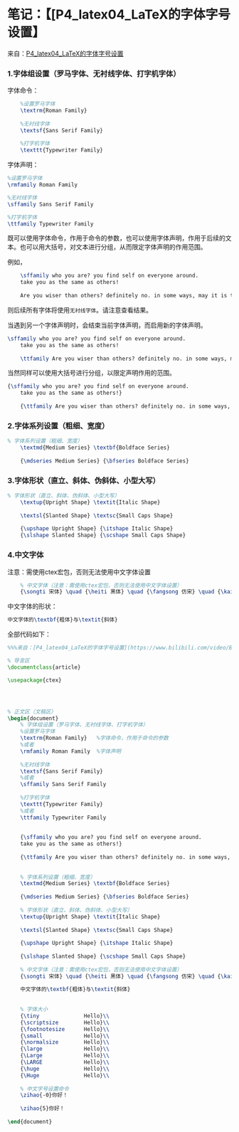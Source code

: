 # 笔记：【[P4_latex04_LaTeX的字体字号设置】

来自：[P4_latex04_LaTeX的字体字号设置](https://www.bilibili.com/video/BV1Vb411p7ko?p=4)



### 1.字体组设置（罗马字体、无衬线字体、打字机字体）

字体命令：

```latex
	%设置罗马字体
	\textrm{Roman Family}
	
	%无衬线字体
	\textsf{Sans Serif Family}
	
	%打字机字体
	\texttt{Typewriter Family}
```



字体声明：

```latex
%设置罗马字体
\rmfamily Roman Family

%无衬线字体
\sffamily Sans Serif Family

%打字机字体
\ttfamily Typewriter Family
```



既可以使用字体命令，作用于命令的参数，也可以使用字体声明，作用于后续的文本。也可以用大括号，对文本进行分组，从而限定字体声明的作用范围。



例如，

```latex
	\sffamily who you are? you find self on everyone around.
	take you as the same as others!
	
	Are you wiser than others? definitely no. in some ways, may it is true. What can you achieve? a luxurious house? a brillilant car? an admirable career? who knows?
```

则后续所有字体将使用`无衬线字体`。请注意查看结果。



当遇到另一个字体声明时，会结束当前字体声明，而启用新的字体声明。

```latex
\sffamily who you are? you find self on everyone around.
	take you as the same as others!
	
	\ttfamily Are you wiser than others? definitely no. in some ways, may it is true. What can you achieve? a luxurious house? a brillilant car? an admirable career? who knows?
```



当然同样可以使用大括号进行分组，以限定声明作用的范围。

```latex
{\sffamily who you are? you find self on everyone around.
	take you as the same as others!}
	
	{\ttfamily Are you wiser than others? definitely no. in some ways, may it is true. What can you achieve? a luxurious house? a brillilant car? an admirable career? who knows?}
```

### 2.字体系列设置（粗细、宽度）

```latex
% 字体系列设置（粗细、宽度）
	\textmd{Medium Series} \textbf{Boldface Series}
	
	{\mdseries Medium Series} {\bfseries Boldface Series}
```



### 3.字体形状（直立、斜体、伪斜体、小型大写）

```latex
% 字体形状（直立、斜体、伪斜体、小型大写）
	\textup{Upright Shape} \textit{Italic Shape}
	
	\textsl{Slanted Shape} \textsc{Small Caps Shape}
	
	{\upshape Upright Shape} {\itshape Italic Shape} 
	{\slshape Slanted Shape} {\scshape Small Caps Shape}
```



### 4.中文字体

注意：需使用ctex宏包，否则无法使用中文字体设置

```latex
	% 中文字体（注意：需使用ctex宏包，否则无法使用中文字体设置）
	{\songti 宋体} \quad {\heiti 黑体} \quad {\fangsong 仿宋} \quad {\kaishu 楷书}
```



中文字体的形状：

```latex
中文字体的\textbf{粗体}与\textit{斜体}
```





全部代码如下：

```latex
%%%来自：[P4_latex04_LaTeX的字体字号设置](https://www.bilibili.com/video/BV1Vb411p7ko?p=4)

% 导言区
\documentclass{article}

\usepackage{ctex}




% 正文区（文稿区）
\begin{document}
	% 字体组设置（罗马字体、无衬线字体、打字机字体）
	%设置罗马字体
	\textrm{Roman Family} 	%字体命令，作用于命令的参数
	%或者
	\rmfamily Roman Family	%字体声明
	
	%无衬线字体
	\textsf{Sans Serif Family}
	%或者
	\sffamily Sans Serif Family
	
	%打字机字体
	\texttt{Typewriter Family}
	%或者
	\ttfamily Typewriter Family
	
	
	{\sffamily who you are? you find self on everyone around.
	take you as the same as others!}
	
	{\ttfamily Are you wiser than others? definitely no. in some ways, may it is true. What can you achieve? a luxurious house? a brillilant car? an admirable career? who knows?}
	
	
	% 字体系列设置（粗细、宽度）
	\textmd{Medium Series} \textbf{Boldface Series}
	
	{\mdseries Medium Series} {\bfseries Boldface Series}
	
	% 字体形状（直立、斜体、伪斜体、小型大写）
	\textup{Upright Shape} \textit{Italic Shape}
	
	\textsl{Slanted Shape} \textsc{Small Caps Shape}
	
	{\upshape Upright Shape} {\itshape Italic Shape} 
	
	{\slshape Slanted Shape} {\scshape Small Caps Shape}
	
	% 中文字体（注意：需使用ctex宏包，否则无法使用中文字体设置）
	{\songti 宋体} \quad {\heiti 黑体} \quad {\fangsong 仿宋} \quad {\kaishu 楷书}
	
	中文字体的\textbf{粗体}与\textit{斜体}
	
	
	% 字体大小
	{\tiny				Hello}\\
	{\scriptsize		Hello}\\
	{\footnotesize		Hello}\\
	{\small				Hello}\\
	{\normalsize		Hello}\\
	{\large				Hello}\\
	{\Large				Hello}\\
	{\LARGE				Hello}\\
	{\huge				Hello}\\
	{\Huge				Hello}\\
	
	% 中文字号设置命令
	\zihao{-0}你好！
	
	\zihao{5}你好！
	
\end{document}
```

